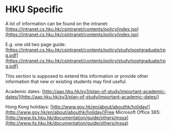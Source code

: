 # HKU Specific

A lot of information can be found on the intranet: [https://intranet.cs.hku.hk/csintranet/contents/policy/index.jsp](https://intranet.cs.hku.hk/csintranet/contents/policy/index.jsp)

E.g. one old two page guide: [https://intranet.cs.hku.hk/csintranet/contents/policy/study/postgraduate/rpg.pdf](https://intranet.cs.hku.hk/csintranet/contents/policy/study/postgraduate/rpg.pdf)

This section is supposed to extend this information or provide other information that new or existing students may find useful.

Academic dates: [http://aao.hku.hk/sy3/plan-of-study/important-academic-dates/](http://aao.hku.hk/sy3/plan-of-study/important-academic-dates/)

Hong Kong holidays: [http://www.gov.hk/en/about/abouthk/holiday/](http://www.gov.hk/en/about/abouthk/holiday/)Free Microsoft Office 365: [http://www.its.hku.hk/documentation/guide/others/mssa](http://www.its.hku.hk/documentation/guide/others/mssa)

